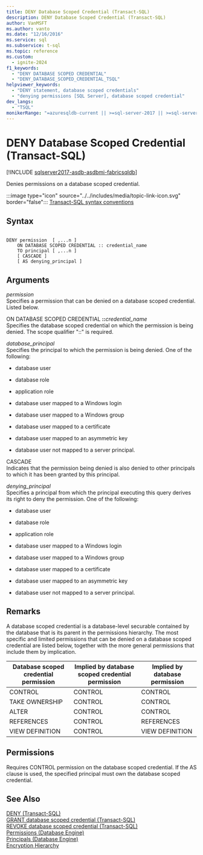 ```yaml
---
title: DENY Database Scoped Credential (Transact-SQL)
description: DENY Database Scoped Credential (Transact-SQL)
author: VanMSFT
ms.author: vanto
ms.date: "12/16/2016"
ms.service: sql
ms.subservice: t-sql
ms.topic: reference
ms.custom:
  - ignite-2024
f1_keywords:
  - "DENY DATABASE SCOPED CREDENTIAL"
  - "DENY_DATABASE_SCOPED_CREDENTIAL_TSQL"
helpviewer_keywords:
  - "DENY statement, database scoped credentials"
  - "denying permissions [SQL Server], database scoped credential"
dev_langs:
  - "TSQL"
monikerRange: "=azuresqldb-current || >=sql-server-2017 || >=sql-server-linux-2017 || =azuresqldb-mi-current || =fabric"
---
```


# DENY Database Scoped Credential (Transact-SQL)
[!INCLUDE [sqlserver2017-asdb-asdbmi-fabricsqldb](../../includes/applies-to-version/sqlserver2017-asdb-asdbmi-fabricsqldb.md)]

Denies permissions on a database scoped credential.  

  
 :::image type="icon" source="../../includes/media/topic-link-icon.svg" border="false"::: [Transact-SQL syntax conventions](../../t-sql/language-elements/transact-sql-syntax-conventions-transact-sql.md)  
  
## Syntax  
  
```syntaxsql
  
DENY permission  [ ,...n ]   
    ON DATABASE SCOPED CREDENTIAL :: credential_name   
    TO principal [ ,...n ]  
    [ CASCADE ]  
    [ AS denying_principal ]  
```  
  
## Arguments
 *permission*  
 Specifies a permission that can be denied on a database scoped credential. Listed below.  
  
 ON DATABASE SCOPED CREDENTIAL **::**_credential_name_  
 Specifies the database scoped credential on which the permission is being denied. The scope qualifier "::" is required.  
  
 *database_principal*  
 Specifies the principal to which the permission is being denied. One of the following:  
  
-   database user  
  
-   database role  
  
-   application role  
  
-   database user mapped to a Windows login  
  
-   database user mapped to a Windows group  
  
-   database user mapped to a certificate  
  
-   database user mapped to an asymmetric key  
  
-   database user not mapped to a server principal.  
  
 CASCADE  
 Indicates that the permission being denied is also denied to other principals to which it has been granted by this principal.  
  
 *denying_principal*  
 Specifies a principal from which the principal executing this query derives its right to deny the permission. One of the following:  
  
-   database user  
  
-   database role  
  
-   application role  
  
-   database user mapped to a Windows login  
  
-   database user mapped to a Windows group  
  
-   database user mapped to a certificate  
  
-   database user mapped to an asymmetric key  
  
-   database user not mapped to a server principal.  
  
## Remarks  
 A database scoped credential is a database-level securable contained by the database that is its parent in the permissions hierarchy. The most specific and limited permissions that can be denied on a database scoped credential are listed below, together with the more general permissions that include them by implication.  
  
|Database scoped credential permission|Implied by database scoped credential permission|Implied by database permission|  
|----------------------------|---------------------------------------|------------------------------------|  
|CONTROL|CONTROL|CONTROL|  
|TAKE OWNERSHIP|CONTROL|CONTROL|  
|ALTER|CONTROL|CONTROL|  
|REFERENCES|CONTROL|REFERENCES|  
|VIEW DEFINITION|CONTROL|VIEW DEFINITION|  
  
## Permissions  
 Requires CONTROL permission on the database scoped credential. If the AS clause is used, the specified principal must own the database scoped credential.  
  
## See Also  
 [DENY &#40;Transact-SQL&#41;](../../t-sql/statements/deny-transact-sql.md)   
 [GRANT database scoped credential (Transact-SQL)](../../t-sql/statements/grant-database-scoped-credential-transact-sql.md)   
 [REVOKE database scoped credential (Transact-SQL)](../../t-sql/statements/revoke-database-scoped-credential-transact-sql.md)   
 [Permissions &#40;Database Engine&#41;](../../relational-databases/security/permissions-database-engine.md)   
 [Principals &#40;Database Engine&#41;](../../relational-databases/security/authentication-access/principals-database-engine.md)   
 [Encryption Hierarchy](../../relational-databases/security/encryption/encryption-hierarchy.md)  
  
  

